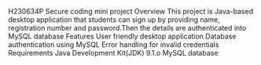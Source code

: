 
H230634P
Secure coding mini project
Overview
This project is Java-based desktop application that students can sign up by providing name, registration number and password.Then the details are authenticated  into MySQL database
Features
User friendly desktop application
Database authentication using MySQL
Error handling for invalid credentials
Requirements
Java Development Kit(JDK) 9.1.o
MySQL database



